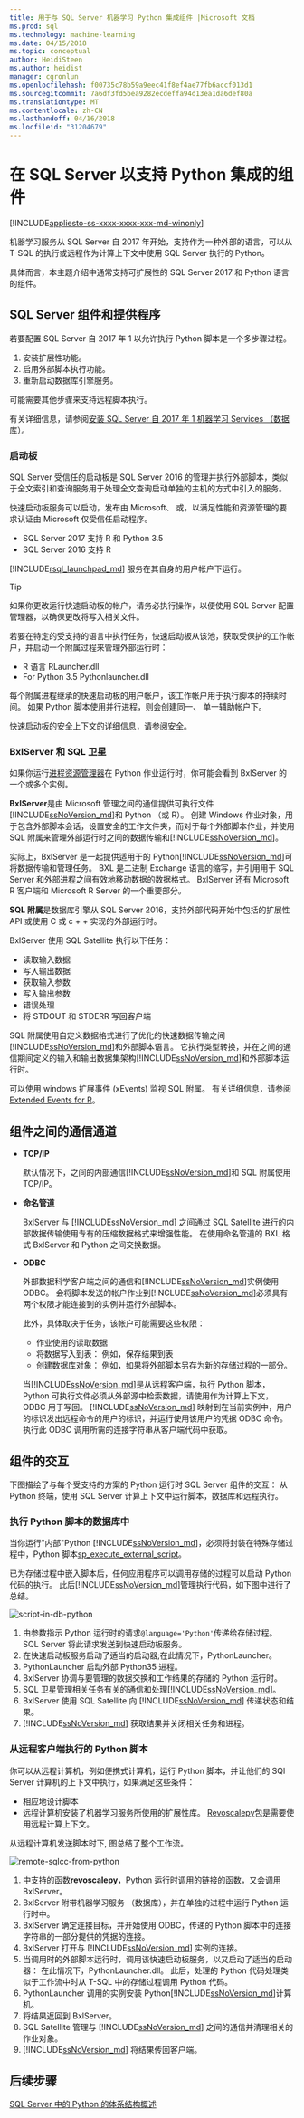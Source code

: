 ```yaml
---
title: 用于与 SQL Server 机器学习 Python 集成组件 |Microsoft 文档
ms.prod: sql
ms.technology: machine-learning
ms.date: 04/15/2018
ms.topic: conceptual
author: HeidiSteen
ms.author: heidist
manager: cgronlun
ms.openlocfilehash: f00735c78b59a9eec41f8ef4ae77fb6accf013d1
ms.sourcegitcommit: 7a6df3fd5bea9282ecdeffa94d13ea1da6def80a
ms.translationtype: MT
ms.contentlocale: zh-CN
ms.lasthandoff: 04/16/2018
ms.locfileid: "31204679"
---
```

# <a name="components-in-sql-server-to-support-python-integration"></a>在 SQL Server 以支持 Python 集成的组件
[!INCLUDE[appliesto-ss-xxxx-xxxx-xxx-md-winonly](../../includes/appliesto-ss-xxxx-xxxx-xxx-md-winonly.md)]

机器学习服务从 SQL Server 自 2017 年开始，支持作为一种外部的语言，可以从 T-SQL 的执行或远程作为计算上下文中使用 SQL Server 执行的 Python。

具体而言，本主题介绍中通常支持可扩展性的 SQL Server 2017 和 Python 语言的组件。

## <a name="sql-server-components-and-providers"></a>SQL Server 组件和提供程序

若要配置 SQL Server 自 2017 年 1 以允许执行 Python 脚本是一个多步骤过程。

1. 安装扩展性功能。
2. 启用外部脚本执行功能。
3. 重新启动数据库引擎服务。

可能需要其他步骤来支持远程脚本执行。

有关详细信息，请参阅[安装 SQL Server 自 2017 年 1 机器学习 Services （数据库）](../install/sql-machine-learning-services-windows-install.md)。

### <a name="launchpad"></a>启动板

SQL Server 受信任的启动板是 SQL Server 2016 的管理并执行外部脚本，类似于全文索引和查询服务用于处理全文查询启动单独的主机的方式中引入的服务。

快速启动板服务可以启动，发布由 Microsoft、 或，以满足性能和资源管理的要求认证由 Microsoft 仅受信任启动程序。

+ SQL Server 2017 支持 R 和 Python 3.5
+ SQL Server 2016 支持 R

[!INCLUDE[rsql_launchpad_md](../../includes/rsql-launchpad-md.md)] 服务在其自身的用户帐户下运行。

> [!TIP]
> 如果你更改运行快速启动板的帐户，请务必执行操作，以便使用 SQL Server 配置管理器，以确保更改将写入相关文件。

若要在特定的受支持的语言中执行任务，快速启动板从该池，获取受保护的工作帐户，并启动一个附属过程来管理外部运行时：

+ R 语言 RLauncher.dll
+ For Python 3.5 Pythonlauncher.dll

每个附属进程继承的快速启动板的用户帐户，该工作帐户用于执行脚本的持续时间。 如果 Python 脚本使用并行进程，则会创建同一、 单一辅助帐户下。

快速启动板的安全上下文的详细信息，请参阅[安全](security-overview-sql-server-python-services.md)。

### <a name="bxlserver-and-sql-satellite"></a>BxlServer 和 SQL 卫星

如果你运行[进程资源管理器](https://technet.microsoft.com/sysinternals/processexplorer.aspx)在 Python 作业运行时，你可能会看到 BxlServer 的一个或多个实例。

**BxlServer**是由 Microsoft 管理之间的通信提供可执行文件[!INCLUDE[ssNoVersion_md](../../includes/ssnoversion-md.md)]和 Python （或 R）。 创建 Windows 作业对象，用于包含外部脚本会话，设置安全的工作文件夹，而对于每个外部脚本作业，并使用 SQL 附属来管理外部运行时之间的数据传输和[!INCLUDE[ssNoVersion_md](../../includes/ssnoversion-md.md)]。

实际上，BxlServer 是一起提供适用于的 Python[!INCLUDE[ssNoVersion_md](../../includes/ssnoversion-md.md)]可将数据传输和管理任务。 BXL 是二进制 Exchange 语言的缩写，并引用用于 SQL Server 和外部进程之间有效地移动数据的数据格式。 BxlServer 还有 Microsoft R 客户端和 Microsoft R Server 的一个重要部分。

**SQL 附属**是数据库引擎从 SQL Server 2016，支持外部代码开始中包括的扩展性 API 或使用 C 或 c + + 实现的外部运行时。

BxlServer 使用 SQL Satellite 执行以下任务：

+ 读取输入数据
+ 写入输出数据
+ 获取输入参数
+ 写入输出参数
+ 错误处理
+ 将 STDOUT 和 STDERR 写回客户端

SQL 附属使用自定义数据格式进行了优化的快速数据传输之间[!INCLUDE[ssNoVersion_md](../../includes/ssnoversion-md.md)]和外部脚本语言。 它执行类型转换，并在之间的通信期间定义的输入和输出数据集架构[!INCLUDE[ssNoVersion_md](../../includes/ssnoversion-md.md)]和外部脚本运行时。

可以使用 windows 扩展事件 (xEvents) 监视 SQL 附属。 有关详细信息，请参阅[Extended Events for R](../../advanced-analytics/r/extended-events-for-sql-server-r-services.md)。

## <a name="communication-channels-between-components"></a>组件之间的通信通道

+ **TCP/IP**

  默认情况下，之间的内部通信[!INCLUDE[ssNoVersion_md](../../includes/ssnoversion-md.md)]和 SQL 附属使用 TCP/IP。

+ **命名管道**

  BxlServer 与 [!INCLUDE[ssNoVersion_md](../../includes/ssnoversion-md.md)] 之间通过 SQL Satellite 进行的内部数据传输使用专有的压缩数据格式来增强性能。 在使用命名管道的 BXL 格式 BxlServer 和 Python 之间交换数据。

+ **ODBC**

  外部数据科学客户端之间的通信和[!INCLUDE[ssNoVersion_md](../../includes/ssnoversion-md.md)]实例使用 ODBC。 会将脚本发送的帐户作业到[!INCLUDE[ssNoVersion_md](../../includes/ssnoversion-md.md)]必须具有两个权限才能连接到的实例并运行外部脚本。

  此外，具体取决于任务，该帐户可能需要这些权限：

  + 作业使用的读取数据
  + 将数据写入到表： 例如，保存结果到表
  + 创建数据库对象： 例如，如果将外部脚本另存为新的存储过程的一部分。

  当[!INCLUDE[ssNoVersion_md](../../includes/ssnoversion-md.md)]是从远程客户端，执行 Python 脚本，Python 可执行文件必须从外部源中检索数据，请使用作为计算上下文，ODBC 用于写回。 [!INCLUDE[ssNoVersion_md](../../includes/ssnoversion-md.md)] 映射到在当前实例中，用户的标识发出远程命令的用户的标识，并运行使用该用户的凭据 ODBC 命令。 执行此 ODBC 调用所需的连接字符串从客户端代码中获取。

## <a name="interaction-of-components"></a>组件的交互

下图描绘了与每个受支持的方案的 Python 运行时 SQL Server 组件的交互： 从 Python 终端，使用 SQL Server 计算上下文中运行脚本，数据库和远程执行。

### <a name="python-scripts-executed-in-database"></a>执行 Python 脚本的数据库中

当你运行"内部"Python [!INCLUDE[ssNoVersion_md](../../includes/ssnoversion-md.md)]，必须将封装在特殊存储过程中，Python 脚本[sp_execute_external_script](../../relational-databases/system-stored-procedures/sp-execute-external-script-transact-sql.md)。

已为存储过程中嵌入脚本后，任何应用程序可以调用存储的过程可以启动 Python 代码的执行。  此后[!INCLUDE[ssNoVersion_md](../../includes/ssnoversion-md.md)]管理执行代码，如下图中进行了总结。

![script-in-db-python](../../advanced-analytics/python/media/script-in-db-python2.png)

1. 由参数指示 Python 运行时的请求`@language='Python'`传递给存储过程。 SQL Server 将此请求发送到快速启动板服务。
2. 在快速启动板服务启动了适当的启动器;在此情况下，PythonLauncher。
3. PythonLauncher 启动外部 Python35 进程。
4. BxlServer 协调与要管理的数据交换和工作结果的存储的 Python 运行时。
5. SQL 卫星管理相关任务有关的通信和处理[!INCLUDE[ssNoVersion_md](../../includes/ssnoversion-md.md)]。
6. BxlServer 使用 SQL Satellite 向 [!INCLUDE[ssNoVersion_md](../../includes/ssnoversion-md.md)] 传递状态和结果。
7. [!INCLUDE[ssNoVersion_md](../../includes/ssnoversion-md.md)] 获取结果并关闭相关任务和进程。

### <a name="python-scripts-executed-from-a-remote-client"></a>从远程客户端执行的 Python 脚本

你可以从远程计算机，例如便携式计算机，运行 Python 脚本，并让他们的 SQl Server 计算机的上下文中执行，如果满足这些条件：

+ 相应地设计脚本
+ 远程计算机安装了机器学习服务所使用的扩展性库。 [Revoscalepy](what-is-revoscalepy.md)包是需要使用远程计算上下文。

从远程计算机发送脚本时下, 图总结了整个工作流。

![remote-sqlcc-from-python](../../advanced-analytics/python/media/remote-sqlcc-from-python3.png)

1. 中支持的函数**revoscalepy**，Python 运行时调用的链接的函数，又会调用 BxlServer。
2. BxlServer 附带机器学习服务 （数据库），并在单独的进程中运行 Python 运行时中。
3. BxlServer 确定连接目标，并开始使用 ODBC，传递的 Python 脚本中的连接字符串的一部分提供的凭据的连接。
4. BxlServer 打开与 [!INCLUDE[ssNoVersion_md](../../includes/ssnoversion-md.md)] 实例的连接。
5. 当调用时的外部脚本运行时，调用该快速启动板服务，以又启动了适当的启动器： 在此情况下，PythonLauncher.dll。 此后，处理的 Python 代码处理类似于工作流中时从 T-SQL 中的存储过程调用 Python 代码。
6. PythonLauncher 调用的实例安装 Python[!INCLUDE[ssNoVersion_md](../../includes/ssnoversion-md.md)]计算机。
7. 将结果返回到 BxlServer。
8. SQL Satellite 管理与 [!INCLUDE[ssNoVersion_md](../../includes/ssnoversion-md.md)] 之间的通信并清理相关的作业对象。
9. [!INCLUDE[ssNoVersion_md](../../includes/ssnoversion-md.md)] 将结果传回客户端。

## <a name="next-steps"></a>后续步骤

[SQL Server 中的 Python 的体系结构概述](architecture-overview-sql-server-python.md)
